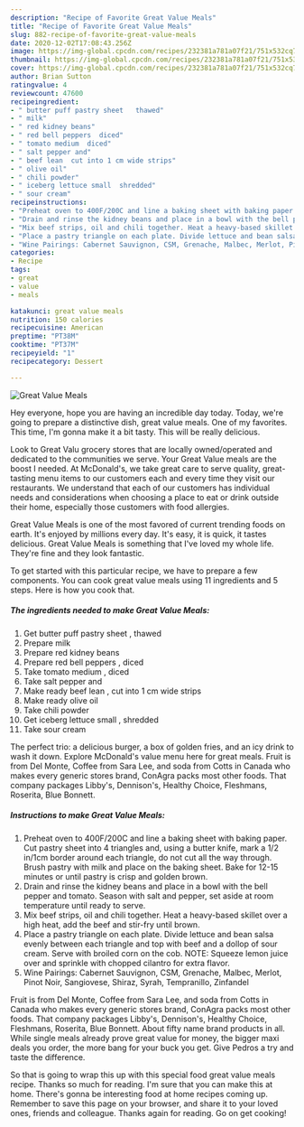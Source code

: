 ```yaml
---
description: "Recipe of Favorite Great Value Meals"
title: "Recipe of Favorite Great Value Meals"
slug: 882-recipe-of-favorite-great-value-meals
date: 2020-12-02T17:08:43.256Z
image: https://img-global.cpcdn.com/recipes/232381a781a07f21/751x532cq70/great-value-meals-recipe-main-photo.jpg
thumbnail: https://img-global.cpcdn.com/recipes/232381a781a07f21/751x532cq70/great-value-meals-recipe-main-photo.jpg
cover: https://img-global.cpcdn.com/recipes/232381a781a07f21/751x532cq70/great-value-meals-recipe-main-photo.jpg
author: Brian Sutton
ratingvalue: 4
reviewcount: 47600
recipeingredient:
- " butter puff pastry sheet   thawed"
- " milk"
- " red kidney beans"
- " red bell peppers  diced"
- " tomato medium  diced"
- " salt pepper and"
- " beef lean  cut into 1 cm wide strips"
- " olive oil"
- " chili powder"
- " iceberg lettuce small  shredded"
- " sour cream"
recipeinstructions:
- "Preheat oven to 400F/200C and line a baking sheet with baking paper. Cut pastry sheet into 4 triangles and, using a butter knife, mark a 1/2 in/1cm border around each triangle, do not cut all the way through. Brush pastry with milk and place on the baking sheet. Bake for 12-15 minutes or until pastry is crisp and golden brown."
- "Drain and rinse the kidney beans and place in a bowl with the bell pepper and tomato. Season with salt and pepper, set aside at room temperature until ready to serve."
- "Mix beef strips, oil and chili together. Heat a heavy-based skillet over a high heat, add the beef and stir-fry until brown."
- "Place a pastry triangle on each plate. Divide lettuce and bean salsa evenly between each triangle and top with beef and a dollop of sour cream. Serve with broiled corn on the cob. NOTE: Squeeze lemon juice over and sprinkle with chopped cilantro for extra flavor."
- "Wine Pairings: Cabernet Sauvignon, CSM, Grenache, Malbec, Merlot, Pinot Noir, Sangiovese, Shiraz, Syrah, Tempranillo, Zinfandel"
categories:
- Recipe
tags:
- great
- value
- meals

katakunci: great value meals 
nutrition: 150 calories
recipecuisine: American
preptime: "PT38M"
cooktime: "PT37M"
recipeyield: "1"
recipecategory: Dessert

---
```



![Great Value Meals](https://img-global.cpcdn.com/recipes/232381a781a07f21/751x532cq70/great-value-meals-recipe-main-photo.jpg)

Hey everyone, hope you are having an incredible day today. Today, we're going to prepare a distinctive dish, great value meals. One of my favorites. This time, I'm gonna make it a bit tasty. This will be really delicious.

Look to Great Valu grocery stores that are locally owned/operated and dedicated to the communities we serve. Your Great Value meals are the boost I needed. At McDonald&#39;s, we take great care to serve quality, great-tasting menu items to our customers each and every time they visit our restaurants. We understand that each of our customers has individual needs and considerations when choosing a place to eat or drink outside their home, especially those customers with food allergies.

Great Value Meals is one of the most favored of current trending foods on earth. It's enjoyed by millions every day. It's easy, it is quick, it tastes delicious. Great Value Meals is something that I've loved my whole life. They're fine and they look fantastic.


To get started with this particular recipe, we have to prepare a few components. You can cook great value meals using 11 ingredients and 5 steps. Here is how you cook that.

<!--inarticleads1-->

##### The ingredients needed to make Great Value Meals:

1. Get  butter puff pastry sheet  , thawed
1. Prepare  milk
1. Prepare  red kidney beans
1. Prepare  red bell peppers , diced
1. Take  tomato medium , diced
1. Take  salt pepper and
1. Make ready  beef lean , cut into 1 cm wide strips
1. Make ready  olive oil
1. Take  chili powder
1. Get  iceberg lettuce small , shredded
1. Take  sour cream


The perfect trio: a delicious burger, a box of golden fries, and an icy drink to wash it down. Explore McDonald&#39;s value menu here for great meals. Fruit is from Del Monte, Coffee from Sara Lee, and soda from Cotts in Canada who makes every generic stores brand, ConAgra packs most other foods. That company packages Libby&#39;s, Dennison&#39;s, Healthy Choice, Fleshmans, Roserita, Blue Bonnett. 

<!--inarticleads2-->

##### Instructions to make Great Value Meals:

1. Preheat oven to 400F/200C and line a baking sheet with baking paper. Cut pastry sheet into 4 triangles and, using a butter knife, mark a 1/2 in/1cm border around each triangle, do not cut all the way through. Brush pastry with milk and place on the baking sheet. Bake for 12-15 minutes or until pastry is crisp and golden brown.
1. Drain and rinse the kidney beans and place in a bowl with the bell pepper and tomato. Season with salt and pepper, set aside at room temperature until ready to serve.
1. Mix beef strips, oil and chili together. Heat a heavy-based skillet over a high heat, add the beef and stir-fry until brown.
1. Place a pastry triangle on each plate. Divide lettuce and bean salsa evenly between each triangle and top with beef and a dollop of sour cream. Serve with broiled corn on the cob. NOTE: Squeeze lemon juice over and sprinkle with chopped cilantro for extra flavor.
1. Wine Pairings: Cabernet Sauvignon, CSM, Grenache, Malbec, Merlot, Pinot Noir, Sangiovese, Shiraz, Syrah, Tempranillo, Zinfandel


Fruit is from Del Monte, Coffee from Sara Lee, and soda from Cotts in Canada who makes every generic stores brand, ConAgra packs most other foods. That company packages Libby&#39;s, Dennison&#39;s, Healthy Choice, Fleshmans, Roserita, Blue Bonnett. About fifty name brand products in all. While single meals already prove great value for money, the bigger maxi deals you order, the more bang for your buck you get. Give Pedros a try and taste the difference. 

So that is going to wrap this up with this special food great value meals recipe. Thanks so much for reading. I'm sure that you can make this at home. There's gonna be interesting food at home recipes coming up. Remember to save this page on your browser, and share it to your loved ones, friends and colleague. Thanks again for reading. Go on get cooking!

